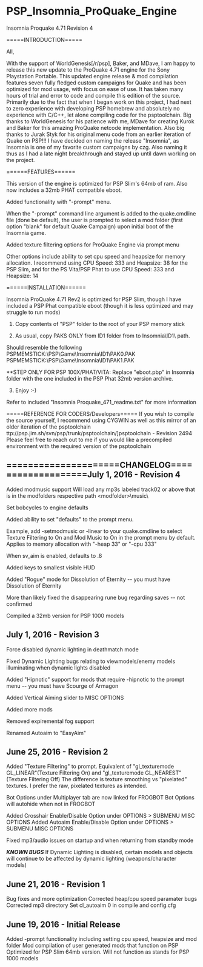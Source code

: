 # PSP_Insomnia_ProQuake_Engine

Insomnia Proquake 4.71 Revision 4

=====INTRODUCTION=====
 
All,
 
With the support of WorldGenesis[/r/psp], Baker, and MDave, I am happy to release this new update to the ProQuake 4.71 engine for the Sony Playstation Portable. This updated engine release & mod compilation features seven fully fledged custom campaigns for Quake and has been optimized for mod usage, with focus on ease of use. It has taken many hours of trial and error to code and compile this edition of the source. Primarily due to the fact that when I began work on this project, I had next to zero experience with developing PSP homebrew and absolutely no experience with C/C++, let alone compiling code for the psptoolchain. Big thanks to WorldGenesis for his patience with me, MDave for creating Kurok and Baker for this amazing ProQuake netcode implementation. Also big thanks to Jurak Styk for his original menu code from an earlier iteration of Quake on PSP!!! I have decided on naming the release "Insomnia", as Insomnia is one of my favorite custom campaigns by czg. Also naming it thus as I had a late night breakthrough and stayed up until dawn working on the project.
 
======FEATURES======
 
This version of the engine is optimized for PSP Slim's 64mb of ram. Also now includes a 32mb PHAT compatible eboot.
 
Added functionality with "-prompt" menu.
 
When the "-prompt" command line argument is added to the quake.cmdline file (done be default), the user is prompted to select a mod folder (first option "blank" for default Quake Campaign) upon initial boot of the Insomnia game.

Added texture filtering options for ProQuake Engine via prompt menu
 
Other options include ability to set cpu speed and heapsize for memory allocation.
I recommend using CPU Speed: 333 and Heapsize: 38 for the PSP Slim, and for the PS Vita/PSP Phat to use CPU Speed: 333 and Heapsize: 14

======INSTALLATION======
 
Insomnia ProQuake 4.71 Rev2 is optimized for PSP Slim, though I have included a PSP Phat compatible eboot (though it is less optimized and may struggle to run mods)
 
1) Copy contents of "PSP" folder to the root of your PSP memory stick
 
2) As usual, copy PAKS ONLY from ID1 folder from to Insomnia\ID1\ path.
 
Should resemble the following
PSPMEMSTICK:\PSP\Game\Insomnia\ID1\PAK0.PAK
PSPMEMSTICK:\PSP\Game\Insomnia\ID1\PAK1.PAK
 
**STEP ONLY FOR PSP 100X/PHAT/VITA: Replace "eboot.pbp" in Insomnia folder with the one included in the PSP Phat 32mb version archive.
 
3) Enjoy :-)
 
Refer to included "Insomnia Proquake_471_readme.txt" for more information

 
=====REFERENCE FOR CODERS/Developers=====
If you wish to compile the source yourself, I recommend using CYGWIN as well as this mirror of an older iteration of the psptoolchain ttp://psp.jim.sh/svn/psp/trunk/psptoolchain/]psptoolchain - Revision 2494
Please feel free to reach out to me if you would like a precompiled environment with the required version of the psptoolchain

=====================CHANGELOG===================July 1, 2016 - Revision 4
---------------
Added modmusic support
Will load any mp3s labeled track02 or above that is in the modfolders respective path \<modfolder>\music\

Set bobcycles to engine defaults

Added ability to set "defaults" to the prompt menu.

Example, add -setmodmusic or -linear to your quake.cmdline to select Texture Filtering to On and Mod Music to On in the prompt menu by             default. Applies to memory allocation with "-heap 33" or "-cpu 333"

When sv_aim is enabled, defaults to .8

Added keys to smallest visible HUD

Added "Rogue" mode for Dissolution of Eternity -- you must have Dissolution of Eternity

More than likely fixed the disappearing rune bug regarding saves -- not confirmed

Compiled a 32mb version for PSP 1000 models

July 1, 2016 - Revision 3
-------------

Force disabled dynamic lighting in deathmatch mode

Fixed Dynamic Lighting bugs relating to viewmodels/enemy models
illuminating when dynamic lights disabled

Added "Hipnotic" support for mods that require -hipnotic to the prompt menu 
 -- you must have Scourge of Armagon

Added Vertical Aiming slider to MISC OPTIONS

Added more mods

Removed expiremental fog support

Renamed Autoaim to "EasyAim"

June 25, 2016 - Revision 2
-------------

Added "Texture Filtering" to prompt. 
Equivalent of "gl_texturemode GL_LINEAR"(Texture Filtering On) and
"gl_texturemode GL_NEAREST"(Texture Filtering Off)
The difference is texture smoothing vs "pixelated" textures. 
 I prefer the raw, pixelated textures as intended.

Bot Options under Multiplayer tab are now linked for FROGBOT
Bot Options will autohide when not in FROGBOT

Added Crosshair Enable/Disable Option under OPTIONS > SUBMENU MISC OPTIONS
Added Autoaim Enable/Disable Option under OPTIONS > SUBMENU MISC OPTIONS

Fixed mp3/audio issues on startup and when returning from standby mode

***KNOWN BUGS***
If Dynamic Lighting is disabled, certain models and objects will continue to be
affected by dynamic lighting (weapons/character models)


June 21, 2016 - Revision 1
-------------

Bug fixes and more optimization
Corrected heap/cpu speed paramater bugs
Corrected mp3 directory
Set cl_autoaim 0 in compile and config.cfg


June 19, 2016 - Initial Release
-------------

Added -prompt functionality including setting cpu speed, heapsize and mod folder
Mod compilation of user generated mods that function on PSP
Optimized for PSP Slim 64mb version. Will not function as stands for PSP 1000 models
